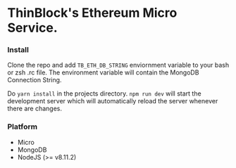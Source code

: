 # ThinBlock's Ethereum Micro Service.

### Install

Clone the repo and add `TB_ETH_DB_STRING` enviornment variable to your bash or zsh .rc file. The environment variable will contain the MongoDB Connection String.

Do `yarn install` in the projects directory. `npm run dev` will start the development server which will automatically reload the server whenever there are changes.

### Platform

- Micro
- MongoDB
- NodeJS (>= v8.11.2)

